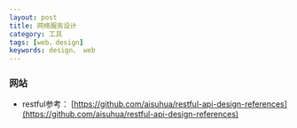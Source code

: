 ```yaml
---
layout: post
title: 网络服务设计
category: 工具
tags: [web，design]
keywords: design， web
---
```


### 网站
- restful参考： [https://github.com/aisuhua/restful-api-design-references](https://github.com/aisuhua/restful-api-design-references)